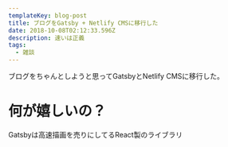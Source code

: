 ```yaml
---
templateKey: blog-post
title: ブログをGatsby + Netlify CMSに移行した
date: 2018-10-08T02:12:33.596Z
description: 速いは正義
tags:
  - 雑談
---
```

ブログをちゃんとしようと思ってGatsbyとNetlify CMSに移行した。



# 何が嬉しいの？
Gatsbyは高速描画を売りにしてるReact製のライブラリ
